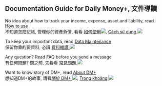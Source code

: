 ## Documentation Guide for Daily Money+, 文件導讀

No idea about how to track your income, expense, asset and liability, read [How to use](en/how2use.md)<br/>
不知道怎麼記帳, 管理你的資產負債, 看看 [如何使用<image src="tw/flag.png?raw=true"/>](tw/how2use.md),
[Cách sử dụng <image src="vi/flag.png?raw=true" />](vi/how2use.md)
<p/>

To keep your important data, read [Data Maintenance](en/data_maintenance.md)<br/>
保留你重的要資料, 必讀 [資料維護 <image src="tw/flag.png?raw=true"/>](tw/data_maintenance.md)
<p/>

Any question? Read [FAQ](en/faq.md) before you send a message<br/>
有任何問題? 問之前, 先看看 [常見問題 <image src="tw/flag.png?raw=true"/>](tw/faq.md)
<p/>

Want to know story of DM+, read [About DM+](en/about.md)<br/>
想知道DM+的故事, 請看[關於 DM+ <image src="tw/flag.png?raw=true"/>](tw/about.md),
[Trong khoảng <image src="vi/flag.png?raw=true" />](vi/about.md)
<p/>